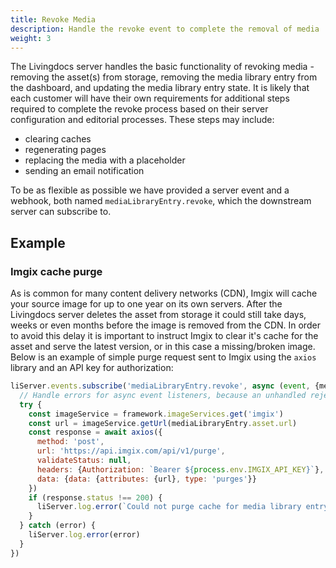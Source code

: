 ```yaml
---
title: Revoke Media
description: Handle the revoke event to complete the removal of media
weight: 3
---
```


The Livingdocs server handles the basic functionality of revoking media - removing the asset(s) from storage, removing the media library entry from the dashboard, and updating the media library entry state.
It is likely that each customer will have their own requirements for additional steps required to complete the revoke process based on their server configuration and editorial processes.
These steps may include:

- clearing caches
- regenerating pages
- replacing the media with a placeholder
- sending an email notification

To be as flexible as possible we have provided a server event and a webhook, both named `mediaLibraryEntry.revoke`, which the downstream server can subscribe to.

## Example

### Imgix cache purge

As is common for many content delivery networks (CDN), Imgix will cache your source image for up to one year on its own servers.
After the Livingdocs server deletes the asset from storage it could still take days, weeks or even months before the image is removed from the CDN.
In order to avoid this delay it is important to instruct Imgix to clear it's cache for the asset and serve the latest version, or in this case a missing/broken image.
Below is an example of simple purge request sent to Imgix using the `axios` library and an API key for authorization:

```js
liServer.events.subscribe('mediaLibraryEntry.revoke', async (event, {mediaLibraryEntry}) => {
  // Handle errors for async event listeners, because an unhandled rejection will stop the server process!
  try {
    const imageService = framework.imageServices.get('imgix')
    const url = imageService.getUrl(mediaLibraryEntry.asset.url)
    const response = await axios({
      method: 'post',
      url: 'https://api.imgix.com/api/v1/purge',
      validateStatus: null,
      headers: {Authorization: `Bearer ${process.env.IMGIX_API_KEY}`},
      data: {data: {attributes: {url}, type: 'purges'}}
    })
    if (response.status !== 200) {
      liServer.log.error(`Could not purge cache for media library entry "${mediaLibraryEntry.id}"`)
    }
  } catch (error) {
    liServer.log.error(error)
  }
})
```
